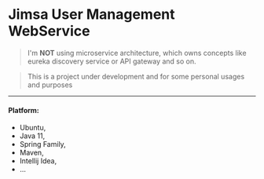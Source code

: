 # Jimsa User Management WebService

> I'm **NOT** using microservice architecture, which owns concepts like eureka discovery service or API gateway and so on. 

> This is a project under development and for some personal usages and purposes

<hr>

#### Platform:

- Ubuntu,
- Java 11,
- Spring Family,
- Maven,
- Intellij Idea,
- ...

